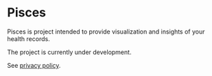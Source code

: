 # Pisces
Pisces is project intended to provide visualization and insights of your health records.

The project is currently under development.

See [privacy policy](/page/sparrow/Pisces_Privacy).
